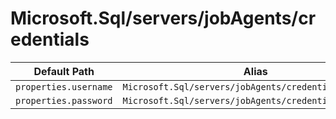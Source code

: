 # Microsoft.Sql/servers/jobAgents/credentials

| Default Path | Alias |
|---|---|
| `properties.username` | `Microsoft.Sql/servers/jobAgents/credentials/username` |
| `properties.password` | `Microsoft.Sql/servers/jobAgents/credentials/password` |

